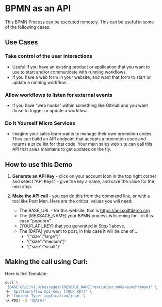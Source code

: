 # BPMN as an API
This BPMN Process can be executed remotely.  This can be useful in some of the following cases.

## Use Cases

### Take control of the user interactions
* Useful if you have an existing product or application that you want to use to start and/or communicate with running workflows.
* If you have a web form in your website, and want that form to start or update a running workflow.

### Allow workflows to listen for external events
* If you have "web hooks" within something like GitHub and you want those to trigger or update a workflow.

### Do It Yourself Micro Services
* Imagine your sales team wants to manage their own promotion codes.  They can build an API endpoint that accepts a promotion code and returns a price list for that code.  Your main sales web site can call this API that sales maintains to get updates on the fly.   

## How to use this Demo

1. **Generate an API Key** - click on your account icon in the top right corner and select "API Keys" - give the key a name, and save the value for the next step.
2. **Make the API call** - you can do this from the command line, or with a tool like Post Man. Here are the critical values you will need:

    * The BASE_URL - for this website, that is https://api.spiffdemo.org
    * The [MESSAGE_NAME] your BPMN process is listening for  - in this case "popcorn"
    * [YOUR_API_KEY] that you generated in Step 1 above,
    * The [DATA] you want to post, in this case it will be one of ...
       * '{"size":"large"}' 
       * '{"size":"medium"}' 
       * '{"size":"small"}' 

## Making the call using Curl:  

Here is the Template:
```bash
curl \
'[BASE URL]/v1.0/messages/[MESSAGE_NAME]?execution_mode=synchronous' \
-H 'Spiffworkflow-Api-Key: [YOUR KEY]' \
-H 'Content-Type: application/json' \
-X POST -d '[DATA]'

```
